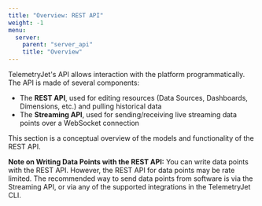 ```yaml
---
title: "Overview: REST API"
weight: -1
menu:
  server:
    parent: "server_api"
    title: "Overview"
---
```

TelemetryJet's API allows interaction with the platform programmatically. The API is made of several components:

- The __REST API__, used for editing resources (Data Sources, Dashboards, Dimensions, etc.) and pulling historical data
- The __Streaming API__, used for sending/receiving live streaming data points over a WebSocket connection

This section is a conceptual overview of the models and functionality of the REST API. 

<div class="bp3-callout bp3-intent-warning"><b>Note on Writing Data Points with the REST API:</b> You can write data points with the REST API. However, the REST API for data points may be rate limited. The recommended way to send data points from software is via the Streaming API, or via any of the supported integrations in the TelemetryJet CLI. 
</div>
<br />
